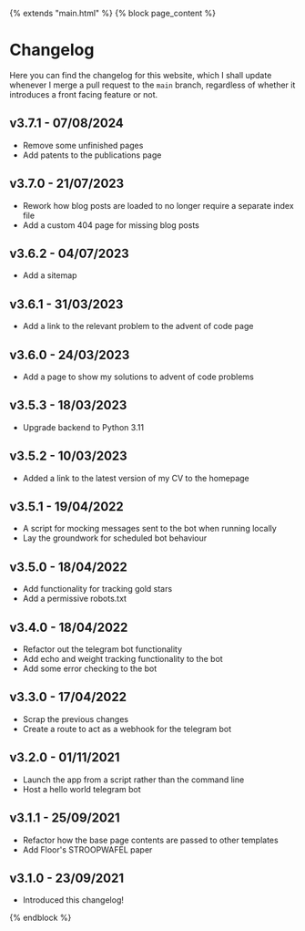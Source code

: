 {% extends "main.html" %}
{% block page_content %}

# Changelog

Here you can find the changelog for this website, which I shall update whenever I merge a pull request to the `main` branch, regardless of whether it introduces a front facing feature or not.

## **v3.7.1** - 07/08/2024
* Remove some unfinished pages
* Add patents to the publications page

## **v3.7.0** - 21/07/2023
* Rework how blog posts are loaded to no longer require a separate index file
* Add a custom 404 page for missing blog posts

## **v3.6.2** - 04/07/2023
* Add a sitemap

## **v3.6.1** - 31/03/2023
* Add a link to the relevant problem to the advent of code page

## **v3.6.0** - 24/03/2023
* Add a page to show my solutions to advent of code problems

## **v3.5.3** - 18/03/2023
* Upgrade backend to Python 3.11

## **v3.5.2** - 10/03/2023
* Added a link to the latest version of my CV to the homepage 

## **v3.5.1** - 19/04/2022
* A script for mocking messages sent to the bot when running locally
* Lay the groundwork for scheduled bot behaviour

## **v3.5.0** - 18/04/2022
* Add functionality for tracking gold stars
* Add a permissive robots.txt

## **v3.4.0** - 18/04/2022
* Refactor out the telegram bot functionality
* Add echo and weight tracking functionality to the bot
* Add some error checking to the bot

## **v3.3.0** - 17/04/2022
* Scrap the previous changes
* Create a route to act as a webhook for the telegram bot 

## **v3.2.0** - 01/11/2021

* Launch the app from a script rather than the command line
* Host a hello world telegram bot

## **v3.1.1** - 25/09/2021

* Refactor how the base page contents are passed to other templates
* Add Floor's STROOPWAFEL paper

## **v3.1.0**  -  23/09/2021 

* Introduced this changelog!

{% endblock %}
